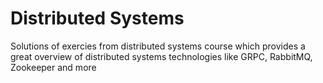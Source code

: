 # Distributed Systems
Solutions of exercies from distributed systems course which provides a great overview of distributed systems technologies like GRPC, RabbitMQ, Zookeeper and more
